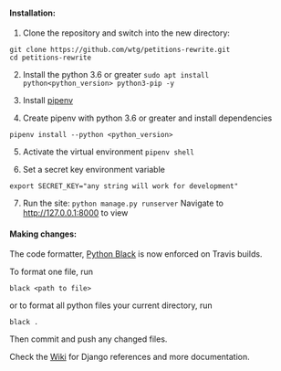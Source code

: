 #### Installation:

1. Clone the repository and switch into the new directory:
```
git clone https://github.com/wtg/petitions-rewrite.git
cd petitions-rewrite
```

2. Install the python 3.6 or greater 
```sudo apt install python<python_version> python3-pip -y```

3. Install [pipenv](https://pipenv.readthedocs.io/en/latest/)
   
4. Create pipenv with python 3.6 or greater and install dependencies 
```
pipenv install --python <python_version>
```

5. Activate the virtual environment ```pipenv shell```

6. Set a secret key environment variable 
```
export SECRET_KEY="any string will work for development"
```

7. Run the site: ```python manage.py runserver```
Navigate to http://127.0.0.1:8000 to view

#### Making changes:

The code formatter, [Python Black](https://black.readthedocs.io/en/stable/) is now enforced on Travis builds.

To format one file, run 
```
black <path to file>
```
or to format all python files your current directory, run
```
black .
``` 
Then commit and push any changed files.

Check the [Wiki](https://github.com/wtg/petitions-rewrite/wiki) for Django references and more documentation.
